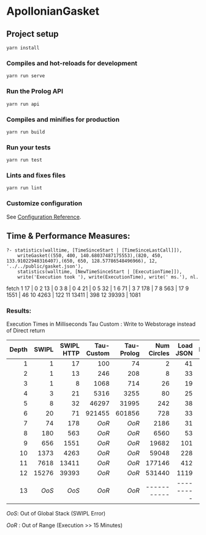 # ApollonianGasket

## Project setup
```
yarn install
```

### Compiles and hot-reloads for development
```
yarn run serve
```

### Run the Prolog API 
```
yarn run api
```

### Compiles and minifies for production
```
yarn run build
```

### Run your tests
```
yarn run test
```

### Lints and fixes files
```
yarn run lint
```

### Customize configuration
See [Configuration Reference](https://cli.vuejs.org/config/).

## Time & Performance Measures:
```
?- statistics(walltime, [TimeSinceStart | [TimeSinceLastCall]]),
    writeGasket((550, 400, 140.68037487175553),(820, 450, 133.91022948316407),(650, 650, 128.57786548496966), 12, '../../public/gasket.json'),
    statistics(walltime, [NewTimeSinceStart | [ExecutionTime]]),
    write('Execution took '), write(ExecutionTime), write(' ms.'), nl.
```

fetch
1 17 | 0
2 13 | 0
3 8 | 0
4 21 | 0
5 32 | 1
6 71 | 3
7 178 | 7
8 563 | 17
9 1551 | 46
10 4263 | 122
11 13411 | 398
12 39393 | 1081


### Results:
Execution Times in Milliseconds
Tau Custom : Write to Webstorage instead of Direct return
<!-- |    | Execution Time [ms]                 |||   |  |  | -->
|Depth    | SWIPL | SWIPL HTTP | Tau-Custom | Tau-Prolog | Num Circles | Load JSON | Draw |
|--------:|------:|-----------:|-----------:|-----------:|------------:|----------:|-----:|
|  1      |     1 |         17 |        100 |         74 |           2 |        41 |    1 |
|  2      |     1 |         13 |        246 |        208 |           8 |        33 |    0 |
|  3      |     1 |          8 |       1068 |        714 |          26 |        19 |    0 |
|  4      |     3 |         21 |       5316 |       3255 |          80 |        25 |    0 |
|  5      |     8 |         32 |      46297 |      31995 |         242 |        38 |    1 |
|  6      |    20 |         71 |     921455 |     601856 |         728 |        33 |    2 |
|  7      |    74 |        178 | _OoR_      | _OoR_      |        2186 |        31 |    8 |
|  8      |   180 |        563 | _OoR_      | _OoR_      |        6560 |        53 |   18 |
|  9      |   656 |       1551 | _OoR_      | _OoR_      |       19682 |       101 |   43 |
| 10      |  1373 |       4263 | _OoR_      | _OoR_      |       59048 |       228 |  125 |
| 11      |  7618 |      13411 | _OoR_      | _OoR_      |      177146 |       412 |  375 |
| 12      | 15276 |      39393 | _OoR_      | _OoR_      |      531440 |      1119 |  926 |
| 13      | _OoS_ | _OoS_      | _OoR_      | _OoR_      | ----------- | --------- | ---- |

_OoS_: Out of Global Stack (SWIPL Error)

_OoR_ : Out of Range (Execution >> 15 Minutes)
